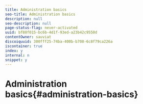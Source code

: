 ```yaml
---
title: Administration basics
seo-title: Administration basics
description: null
seo-description: null
page-status-flag: never-activated
uuid: bf88f015-bc6b-4d1f-93ed-a23b42c9550d
contentOwner: sauviat
discoiquuid: 300fff25-74ba-400b-b708-6c8f79ca226a
iscontainer: true
index: y
internal: n
snippet: y
---
```


# Administration basics{#administration-basics}


